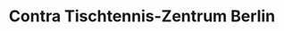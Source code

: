 ---
title: "Contra Tischtennis-Zentrum Berlin"
url: /berlin/contra-tischtennis-zentrum-berlin/
shop: Sport
---